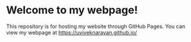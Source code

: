 # Welcome to my webpage!

This repository is for hosting my website through GitHub Pages. You can view my webpage at https://uviveknarayan.github.io/
